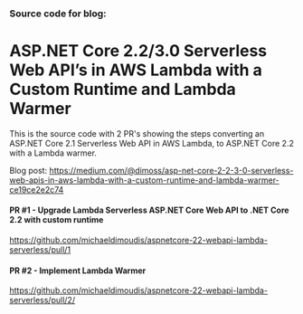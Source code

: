 ### Source code for blog:
# ASP.NET Core 2.2/3.0 Serverless Web API’s in AWS Lambda with a Custom Runtime and Lambda Warmer

This is the source code with 2 PR's showing the steps converting an ASP.NET Core 2.1 Serverless Web API in AWS Lambda, to ASP.NET Core 2.2 with a Lambda warmer.

Blog post: https://medium.com/@dimoss/asp-net-core-2-2-3-0-serverless-web-apis-in-aws-lambda-with-a-custom-runtime-and-lambda-warmer-ce19ce2e2c74

#### PR #1 - Upgrade Lambda Serverless ASP.NET Core Web API to .NET Core 2.2 with custom runtime
https://github.com/michaeldimoudis/aspnetcore-22-webapi-lambda-serverless/pull/1

#### PR #2 - Implement Lambda Warmer
https://github.com/michaeldimoudis/aspnetcore-22-webapi-lambda-serverless/pull/2/
